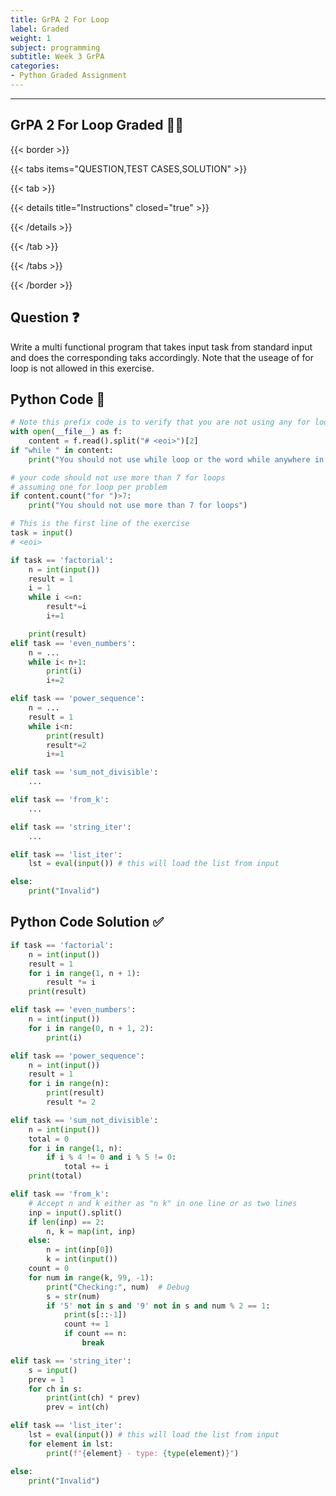 ```yaml
---
title: GrPA 2 For Loop 
label: Graded
weight: 1
subject: programming
subtitle: Week 3 GrPA
categories:
- Python Graded Assignment
---
```


---


## GrPA 2 For Loop Graded 👨‍💻

{{< border >}}

{{< tabs items="QUESTION,TEST CASES,SOLUTION" >}}

{{< tab >}}

{{< details title="Instructions"  closed="true" >}}

{{< /details >}}

{{< /tab >}}

{{< /tabs >}}

{{< /border >}}

## Question ❓

Write a multi functional program that takes input task from standard input and does the corresponding taks accordingly. Note that the useage of for loop is not allowed in this exercise.

## Python Code 🐍

```python {linenos=table,linenostart=1}
# Note this prefix code is to verify that you are not using any for loops in this exercise. This won't affect any other functionality of the program.
with open(__file__) as f:
    content = f.read().split("# <eoi>")[2]
if "while " in content:
    print("You should not use while loop or the word while anywhere in this exercise")

# your code should not use more than 7 for loops 
# assuming one for loop per problem
if content.count("for ")>7:
    print("You should not use more than 7 for loops")

# This is the first line of the exercise
task = input()
# <eoi>

if task == 'factorial':
    n = int(input())
    result = 1
    i = 1
    while i <=n:
        result*=i
        i+=1

    print(result)
elif task == 'even_numbers':
    n = ...
    while i< n+1:
        print(i)
        i+=2

elif task == 'power_sequence':
    n = ...
    result = 1
    while i<n:
        print(result)
        result*=2
        i+=1

elif task == 'sum_not_divisible':
    ...

elif task == 'from_k':
    ...

elif task == 'string_iter':
    ...

elif task == 'list_iter':
    lst = eval(input()) # this will load the list from input

else:
    print("Invalid")

```

## Python Code Solution ✅

```python {linenos=table,linenostart=1}
if task == 'factorial':
    n = int(input())
    result = 1
    for i in range(1, n + 1):
        result *= i
    print(result)

elif task == 'even_numbers':
    n = int(input())
    for i in range(0, n + 1, 2):
        print(i)

elif task == 'power_sequence':
    n = int(input())
    result = 1
    for i in range(n):
        print(result)
        result *= 2

elif task == 'sum_not_divisible':
    n = int(input())
    total = 0
    for i in range(1, n):
        if i % 4 != 0 and i % 5 != 0:
            total += i
    print(total)

elif task == 'from_k':
    # Accept n and k either as "n k" in one line or as two lines
    inp = input().split()
    if len(inp) == 2:
        n, k = map(int, inp)
    else:
        n = int(inp[0])
        k = int(input())
    count = 0
    for num in range(k, 99, -1):
        print("Checking:", num)  # Debug
        s = str(num)
        if '5' not in s and '9' not in s and num % 2 == 1:
            print(s[::-1])
            count += 1
            if count == n:
                break

elif task == 'string_iter':
    s = input()
    prev = 1
    for ch in s:
        print(int(ch) * prev)
        prev = int(ch)

elif task == 'list_iter':
    lst = eval(input()) # this will load the list from input
    for element in lst:
        print(f"{element} - type: {type(element)}")

else:
    print("Invalid")
```